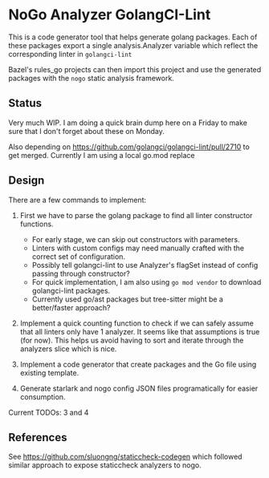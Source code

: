 # NoGo Analyzer GolangCI-Lint

This is a code generator tool that helps generate golang packages.
Each of these packages export a single analysis.Analyzer variable which
reflect the corresponding linter in `golangci-lint`

Bazel's rules_go projects can then import this project and use the generated packages
with the `nogo` static analysis framework.

## Status

Very much WIP.
I am doing a quick brain dump here on a Friday to make sure that I don't forget about these on Monday.

Also depending on https://github.com/golangci/golangci-lint/pull/2710 to get merged.
Currently I am using a local go.mod replace

## Design

There are a few commands to implement:

1. First we have to parse the golang package to find all linter constructor functions.
   - For early stage, we can skip out constructors with parameters.
   - Linters with custom configs may need manually crafted with the correct set of configuration.
   - Possibly tell golangci-lint to use Analyzer's flagSet instead of config passing through constructor?
   - For quick implementation, I am also using `go mod vendor` to download golangci-lint packages.
   - Currently used go/ast packages but tree-sitter might be a better/faster approach?

2. Implement a quick counting function to check if we can safely assume that all linters only have 1 analyzer.
   It seems like that assumptions is true (for now).
   This helps us avoid having to sort and iterate through the analyzers slice which is nice.

3. Implement a code generator that create packages and the Go file using existing template.

4. Generate starlark and nogo config JSON files programatically for easier consumption.

Current TODOs: 3 and 4

## References

See https://github.com/sluongng/staticcheck-codegen which followed similar approach to expose staticcheck analyzers to nogo.
